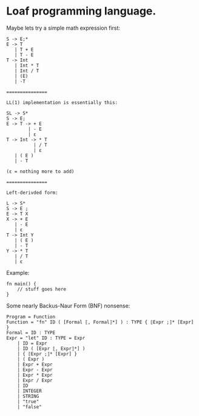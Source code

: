 # Loaf programming language.

Maybe lets try a simple math expression first:

```
S -> E;*
E -> T
   | T + E
   | T - E
T -> Int
   | Int * T
   | Int / T
   | (E)
   | -T

===============

LL(1) implementation is essentially this:

SL -> S*
S -> E;
E -> T -> + E
        | - E
        | ε
T -> Int -> * T
          | / T
          | ε
   | ( E )
   | - T

(ε = nothing more to add)

===============

Left-derivded form:

L -> S*
S -> E ;
E -> T X
X -> + E
   | - E
   | ε
T -> Int Y
   | ( E )
   | - T
Y -> * T
   | / T
   | ε

```

Example:

```
fn main() {
    // stuff goes here
}
```

Some nearly Backus-Naur Form (BNF) nonsense:

```
Program = Function
Function = "fn" ID ( [Formal ⟦, Formal⟧*] ) : TYPE { ⟦Expr ;⟧* [Expr] }
Formal = ID : TYPE
Expr = "let" ID : TYPE = Expr
    | ID = Expr
    | ID ( [Expr ⟦, Expr⟧*] )
    | { ⟦Expr ;⟧* [Expr] }
    | ( Expr )
    | Expr + Expr
    | Expr - Expr
    | Expr * Expr
    | Expr / Expr
    | ID
    | INTEGER
    | STRING
    | "true"
    | "false"
```
